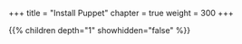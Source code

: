 +++
title = "Install Puppet"
chapter = true
weight = 300
+++




{{% children depth="1" showhidden="false" %}}
